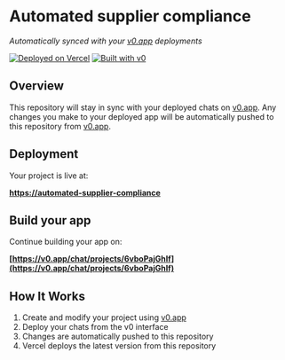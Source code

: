 # Automated supplier compliance

*Automatically synced with your [v0.app](https://v0.app) deployments*

[![Deployed on Vercel](https://img.shields.io/badge/Deployed%20on-Vercel-black?style=for-the-badge&logo=vercel)](https://vercel.com/punnu6138-6842s-projects/v0-automated-supplier-compliance)
[![Built with v0](https://img.shields.io/badge/Built%20with-v0.app-black?style=for-the-badge)](https://v0.app/chat/projects/6vboPajGhIf)

## Overview

This repository will stay in sync with your deployed chats on [v0.app](https://v0.app).
Any changes you make to your deployed app will be automatically pushed to this repository from [v0.app](https://v0.app).

## Deployment

Your project is live at:

**[https://automated-supplier-compliance](https://v0-automated-supplier-compliance-96nrv7vnt.vercel.app/)**

## Build your app

Continue building your app on:

**[https://v0.app/chat/projects/6vboPajGhIf](https://v0.app/chat/projects/6vboPajGhIf)**

## How It Works

1. Create and modify your project using [v0.app](https://v0.app)
2. Deploy your chats from the v0 interface
3. Changes are automatically pushed to this repository
4. Vercel deploys the latest version from this repository
